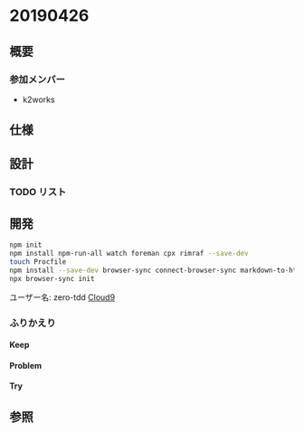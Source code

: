# 20190426

## 概要

### 参加メンバー

- k2works

## 仕様

## 設計

### TODO リスト

## 開発

```bash
npm init
npm install npm-run-all watch foreman cpx rimraf --save-dev
touch Procfile
npm install --save-dev browser-sync connect-browser-sync markdown-to-html
npx browser-sync init
```
ユーザー名: zero-tdd
[Cloud9](https://ap-northeast-1.console.aws.amazon.com/cloud9/ide/8303dea7388a40018c1fa92c976b2824)

### ふりかえり

#### Keep

#### Problem

#### Try

## 参照
